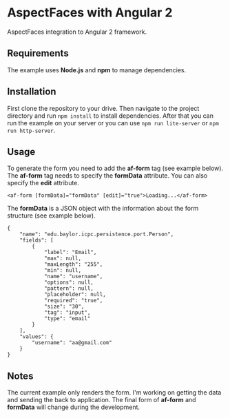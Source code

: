 # AspectFaces with Angular 2

AspectFaces integration to Angular 2 framework.

## Requirements

The example uses **Node.js** and **npm** to manage dependencies.

## Installation

First clone the repository to your drive. Then navigate to the project directory and run ```npm install``` to install dependencies. After that you can run the example on your server or you can use ```npm run lite-server``` or ```npm run http-server```.

## Usage

To generate the form you need to add the **af-form** tag (see example below). The **af-form** tag needs to specify the **formData** attribute. You can also specify the **edit** attribute.

```
<af-form [formData]="formData" [edit]="true">Loading...</af-form>
```

The **formData** is a JSON object with the information about the form structure (see example below).

```
{
	"name": "edu.baylor.icpc.persistence.port.Person",
	"fields": [
		{
			"label": "Email",
			"max": null,
			"maxLength": "255",
			"min": null,
			"name": "username",
			"options": null,
			"pattern": null,
			"placeholder": null,
			"required": "true",
			"size": "30",
			"tag": "input",
			"type": "email"
		}
	],
	"values": {
		"username": "aa@gmail.com"
	}
}
```

## Notes

The current example only renders the form. I'm working on getting the data and sending the back to application. The final form of **af-form** and **formData** will change during the development.